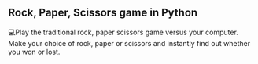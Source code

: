 <h2>Rock, Paper, Scissors game in Python</h2>
💻Play the traditional rock, paper scissors game versus your computer. Make your choice of rock, paper or scissors and instantly find out whether you won or lost.
<br />

